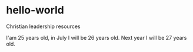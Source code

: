 # hello-world

Christian leadership resources

I'am 25 years old, in July I will be 26 years old.
Next year I will be 27 years old.
